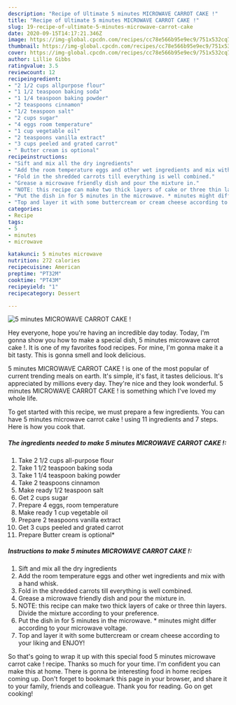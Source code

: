 ```yaml
---
description: "Recipe of Ultimate 5 minutes MICROWAVE CARROT CAKE !"
title: "Recipe of Ultimate 5 minutes MICROWAVE CARROT CAKE !"
slug: 19-recipe-of-ultimate-5-minutes-microwave-carrot-cake
date: 2020-09-15T14:17:21.346Z
image: https://img-global.cpcdn.com/recipes/cc78e566b95e9ec9/751x532cq70/5-minutes-microwave-carrot-cake-recipe-main-photo.jpg
thumbnail: https://img-global.cpcdn.com/recipes/cc78e566b95e9ec9/751x532cq70/5-minutes-microwave-carrot-cake-recipe-main-photo.jpg
cover: https://img-global.cpcdn.com/recipes/cc78e566b95e9ec9/751x532cq70/5-minutes-microwave-carrot-cake-recipe-main-photo.jpg
author: Lillie Gibbs
ratingvalue: 3.5
reviewcount: 12
recipeingredient:
- "2 1/2 cups allpurpose flour"
- "1 1/2 teaspoon baking soda"
- "1 1/4 teaspoon baking powder"
- "2 teaspoons cinnamon"
- "1/2 teaspoon salt"
- "2 cups sugar"
- "4 eggs room temperature"
- "1 cup vegetable oil"
- "2 teaspoons vanilla extract"
- "3 cups peeled and grated carrot"
- " Butter cream is optional"
recipeinstructions:
- "Sift and mix all the dry ingredients"
- "Add the room temperature eggs and other wet ingredients and mix with a hand whisk."
- "Fold in the shredded carrots till everything is well combined."
- "Grease a microwave friendly dish and pour the mixture in."
- "NOTE: this recipe can make two thick layers of cake or three thin layers. Divide the mixture according to your preference."
- "Put the dish in for 5 minutes in the microwave. * minutes might differ according to your microwave voltage."
- "Top and layer it with some buttercream or cream cheese according to your liking and ENJOY!"
categories:
- Recipe
tags:
- 5
- minutes
- microwave

katakunci: 5 minutes microwave 
nutrition: 272 calories
recipecuisine: American
preptime: "PT32M"
cooktime: "PT43M"
recipeyield: "1"
recipecategory: Dessert

---
```



![5 minutes MICROWAVE CARROT CAKE !](https://img-global.cpcdn.com/recipes/cc78e566b95e9ec9/751x532cq70/5-minutes-microwave-carrot-cake-recipe-main-photo.jpg)

Hey everyone, hope you're having an incredible day today. Today, I'm gonna show you how to make a special dish, 5 minutes microwave carrot cake !. It is one of my favorites food recipes. For mine, I'm gonna make it a bit tasty. This is gonna smell and look delicious.

5 minutes MICROWAVE CARROT CAKE ! is one of the most popular of current trending meals on earth. It's simple, it's fast, it tastes delicious. It's appreciated by millions every day. They're nice and they look wonderful. 5 minutes MICROWAVE CARROT CAKE ! is something which I've loved my whole life.




To get started with this recipe, we must prepare a few ingredients. You can have 5 minutes microwave carrot cake ! using 11 ingredients and 7 steps. Here is how you cook that.

<!--inarticleads1-->

##### The ingredients needed to make 5 minutes MICROWAVE CARROT CAKE !:

1. Take 2 1/2 cups all-purpose flour
1. Take 1 1/2 teaspoon baking soda
1. Take 1 1/4 teaspoon baking powder
1. Take 2 teaspoons cinnamon
1. Make ready 1/2 teaspoon salt
1. Get 2 cups sugar
1. Prepare 4 eggs, room temperature
1. Make ready 1 cup vegetable oil
1. Prepare 2 teaspoons vanilla extract
1. Get 3 cups peeled and grated carrot
1. Prepare  Butter cream is optional*




<!--inarticleads2-->

##### Instructions to make 5 minutes MICROWAVE CARROT CAKE !:

1. Sift and mix all the dry ingredients
1. Add the room temperature eggs and other wet ingredients and mix with a hand whisk.
1. Fold in the shredded carrots till everything is well combined.
1. Grease a microwave friendly dish and pour the mixture in.
1. NOTE: this recipe can make two thick layers of cake or three thin layers. Divide the mixture according to your preference.
1. Put the dish in for 5 minutes in the microwave. * minutes might differ according to your microwave voltage.
1. Top and layer it with some buttercream or cream cheese according to your liking and ENJOY!




So that's going to wrap it up with this special food 5 minutes microwave carrot cake ! recipe. Thanks so much for your time. I'm confident you can make this at home. There is gonna be interesting food in home recipes coming up. Don't forget to bookmark this page in your browser, and share it to your family, friends and colleague. Thank you for reading. Go on get cooking!
